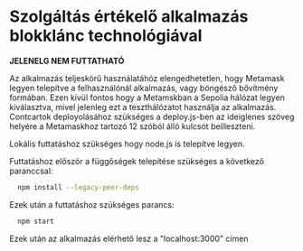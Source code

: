 
# Szolgáltás értékelő alkalmazás blokklánc technológiával

**JELENELG NEM FUTTATHATÓ**

Az alkalmazás teljeskörű használatáhóz elengedhetetlen, hogy Metamask legyen telepítve a felhasználónál alkalmazás, vagy böngésző bővítmény formában. Ezen kívül fontos hogy a Metamskban a Sepolia hálózat legyen kiválasztva, mivel jelenleg ezt a teszthálózatot használja az alkalmazás. Contcartok deployolásához szükséges a deploy.js-ben az ideiglenes szöveg helyére a Metamaskhoz tartozó 12 szóból álló kulcsót beilleszteni.

Lokális futtatáshoz szükséges hogy node.js is telepítve legyen.

Futtatáshoz először a függőségek telepítése szükséges a következő paranccsal:

```bash
  npm install --legacy-peer-deps
```

Ezek után a futtatáshoz szükséges parancs:

```bash
  npm start
```

Ezek után az alkalmazás elérhető lesz a "localhost:3000" címen
